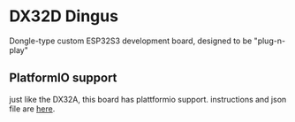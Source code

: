 # DX32D Dingus 
Dongle-type custom ESP32S3 development board, designed to be "plug-n-play"

## PlatformIO support
just like the DX32A, this board has plattformio support. instructions and json file are [here](https://github.com/TheRegularDX/DX32A).
